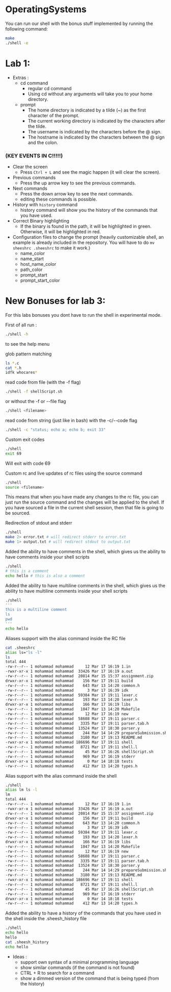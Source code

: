 # OperatingSystems

You can run our shell with the bonus stuff implemented by running the following command:
 
```bash
make
./shell -e
```


# Lab 1:
- Extras :
  - cd command
    - regular cd command
    - Using cd without any arguments will take you to your home directory.
  - prompt
    - The home directory is indicated by a tilde (~) as the first character of the prompt.
    - The current working directory is indicated by the characters after the tilde.
    - The username is indicated by the characters before the @ sign.
    - The hostname is indicated by the characters between the @ sign and the colon.
### (KEY EVENTS IN C!!!!!)
  - Clear the screen
    - Press `Ctrl + L` and see the magic happen (it will clear the screen).
  - Previous commands
    - Press the up arrow key to see the previous commands.
  - Next commands
    - Press the down arrow key to see the next commands.
    - editing these commands is possible.
  - History with `history` command
    - history command will show you the history of the commands that you have used.
  - Correct Binary highlighting
    - If the binary is found in the path, it will be highlighted in green. Otherwise, it will be highlighted in red.
  - Configuration files to change the prompt (heavily customizable shell, an example is already included in the repository. You will have to do
   `mv sheeshrc .sheeshrc` to make it work.)
    - name_color
    - name_start
    - host_name_color
    - path_color
    - prompt_start
    - prompt_start_color

# New Bonuses for lab 3:

For this labs bonuses you dont have to run the shell in experimental mode.

First of all run :
```bash
./shell -h
```
to see the help menu

glob pattern matching
```bash
ls *.c
cat *.h
idfk whocares*
```

read code from file (with the -f flag)
```bash
./shell -f shellScript.sh
```

or without the -f or --file flag
```bash
./shell <filename>
```

read code from string (just like in bash) with the -c/--code flag
```bash
./shell -c "status; echo a; echo b; exit 33"
```

Custom exit codes
```bash
./shell
exit 69
```
Will exit with code 69

Custom rc and live updates of rc files using the source command
```bash
./shell
source <filename>
```

This means that when you have made any changes to the rc file, you can just run the source command and the changes will be applied to the shell.
If you have sourced a file in the current shell session, then that file is going to be sourced.

Redirection of stdout and stderr
```bash
./shell
make 2> error.txt # will redirect stderr to error.txt
make 1> output.txt # will redirect stdout to output.txt
```

Added the ability to have comments in the shell, which gives us the ability to have comments inside your shell scripts
```bash
./shell
# this is a comment
echo hello # this is also a comment
```

Added the ability to have multiline comments in the shell, which gives us the ability to have multiline comments inside your shell scripts
```bash
./shell
'''
this is a multiline comment
ls
pwd
'''
echo hello
```

Aliases support with the alias command inside the RC file
```bash
cat .sheeshrc
alias ls="ls -l"
ls
total 444
-rw-r--r-- 1 mohammad mohammad     12 Mar 17 16:19 1.in
-rwxr-xr-x 1 mohammad mohammad  33426 Mar 17 16:19 a.out
-rw-r--r-- 1 mohammad mohammad  20814 Mar 15 15:37 assignment.zip
drwxr-xr-x 1 mohammad mohammad    156 Mar 17 19:11 build
-rw-r--r-- 1 mohammad mohammad    643 Mar 13 14:20 common.h
-rw-r--r-- 1 mohammad mohammad      3 Mar 17 16:39 idk
-rw-r--r-- 1 mohammad mohammad  59384 Mar 17 19:11 lexer.c
-rw-r--r-- 1 mohammad mohammad    193 Mar 13 14:20 lexer.h
drwxr-xr-x 1 mohammad mohammad    166 Mar 17 16:19 libs
-rw-r--r-- 1 mohammad mohammad   1047 Mar 13 14:20 Makefile
-rw-r--r-- 1 mohammad mohammad     12 Mar 17 16:19 new
-rw-r--r-- 1 mohammad mohammad  58608 Mar 17 19:11 parser.c
-rw-r--r-- 1 mohammad mohammad   3335 Mar 17 19:11 parser.tab.h
-rw-r--r-- 1 mohammad mohammad  13524 Mar 17 18:30 parser.y
-rw-r--r-- 1 mohammad mohammad    244 Mar 14 14:29 prepareSubmission.sh
-rw-r--r-- 1 mohammad mohammad   3180 Mar 17 19:13 README.md
-rwxr-xr-x 1 mohammad mohammad 186696 Mar 17 19:11 shell
-rw-r--r-- 1 mohammad mohammad   8721 Mar 17 19:11 shell.l
-rw-r--r-- 1 mohammad mohammad     45 Mar 17 16:26 shellScript.sh
-rw-r--r-- 1 mohammad mohammad    969 Mar 17 16:19 stderr
drwxr-xr-x 1 mohammad mohammad      0 Mar 14 18:18 tests
-rw-r--r-- 1 mohammad mohammad    412 Mar 13 14:20 types.h
```

Alias support with the alias command inside the shell
```bash
./shell
alias lm ls -l
lm
total 444
-rw-r--r-- 1 mohammad mohammad     12 Mar 17 16:19 1.in
-rwxr-xr-x 1 mohammad mohammad  33426 Mar 17 16:19 a.out
-rw-r--r-- 1 mohammad mohammad  20814 Mar 15 15:37 assignment.zip
drwxr-xr-x 1 mohammad mohammad    156 Mar 17 19:11 build
-rw-r--r-- 1 mohammad mohammad    643 Mar 13 14:20 common.h
-rw-r--r-- 1 mohammad mohammad      3 Mar 17 16:39 idk
-rw-r--r-- 1 mohammad mohammad  59384 Mar 17 19:11 lexer.c
-rw-r--r-- 1 mohammad mohammad    193 Mar 13 14:20 lexer.h
drwxr-xr-x 1 mohammad mohammad    166 Mar 17 16:19 libs
-rw-r--r-- 1 mohammad mohammad   1047 Mar 13 14:20 Makefile
-rw-r--r-- 1 mohammad mohammad     12 Mar 17 16:19 new
-rw-r--r-- 1 mohammad mohammad  58608 Mar 17 19:11 parser.c
-rw-r--r-- 1 mohammad mohammad   3335 Mar 17 19:11 parser.tab.h
-rw-r--r-- 1 mohammad mohammad  13524 Mar 17 18:30 parser.y
-rw-r--r-- 1 mohammad mohammad    244 Mar 14 14:29 prepareSubmission.sh
-rw-r--r-- 1 mohammad mohammad   3180 Mar 17 19:13 README.md
-rwxr-xr-x 1 mohammad mohammad 186696 Mar 17 19:11 shell
-rw-r--r-- 1 mohammad mohammad   8721 Mar 17 19:11 shell.l
-rw-r--r-- 1 mohammad mohammad     45 Mar 17 16:26 shellScript.sh
-rw-r--r-- 1 mohammad mohammad    969 Mar 17 16:19 stderr
drwxr-xr-x 1 mohammad mohammad      0 Mar 14 18:18 tests
-rw-r--r-- 1 mohammad mohammad    412 Mar 13 14:20 types.h
```

Added the ability to have a history of the commands that you have used in the shell inside the .sheesh_history file
```bash
./shell
echo hello
hello
cat .sheesh_history
echo hello
```


- Ideas :
  - support own syntax of a minimal programming language
  - show similar commands (if the command is not found)
  - CTRL + R to search for a command
  - show a dimmed version of the command that is being typed (from the history)